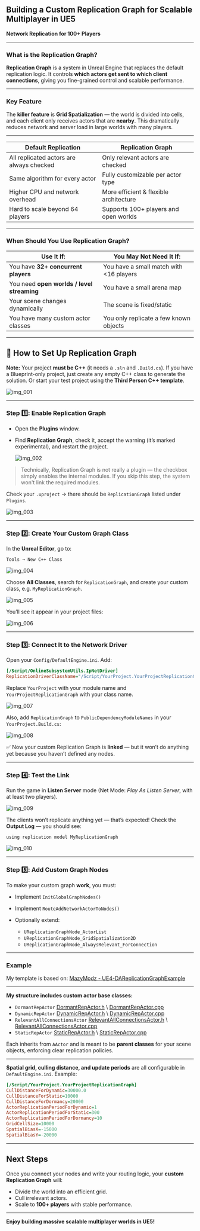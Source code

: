 ## **Building a Custom Replication Graph for Scalable Multiplayer in UE5**

**Network Replication for 100+ Players**

---

### **What is the Replication Graph?**

**Replication Graph** is a system in Unreal Engine that replaces the default replication logic. It controls **which actors get sent to which client connections**, giving you fine-grained control and scalable performance.

---

### **Key Feature**

The **killer feature** is **Grid Spatialization** — the world is divided into cells, and each client only receives actors that are **nearby**.
This dramatically reduces network and server load in large worlds with many players.

---

| Default Replication                      | Replication Graph                      |
| ---------------------------------------- | -------------------------------------- |
| All replicated actors are always checked | Only relevant actors are checked       |
| Same algorithm for every actor           | Fully customizable per actor type      |
| Higher CPU and network overhead          | More efficient & flexible architecture |
| Hard to scale beyond 64 players          | Supports 100+ players and open worlds  |

---

### **When Should You Use Replication Graph?**

| Use It If:                                 | You May Not Need It If:                 |
| ------------------------------------------ | --------------------------------------- |
| You have **32+ concurrent players**        | You have a small match with <16 players |
| You need **open worlds / level streaming** | You have a small arena map              |
| Your scene changes dynamically             | The scene is fixed/static               |
| You have many custom actor classes         | You only replicate a few known objects  |

---

## 🔧 **How to Set Up Replication Graph**

**Note:** Your project **must be C++** (it needs a `.sln` and `.Build.cs`).
If you have a Blueprint-only project, just create any empty C++ class to generate the solution.
Or start your test project using the **Third Person C++ template**.

![img_001](images/img_001.jpg)

---

### **Step 1️⃣: Enable Replication Graph**

* Open the **Plugins** window.
* Find **Replication Graph**, check it, accept the warning (it’s marked experimental), and restart the project.

  ![img_002](images/img_002.jpg)

> Technically, Replication Graph is not really a plugin — the checkbox simply enables the internal modules.
> If you skip this step, the system won't link the required modules.

Check your `.uproject` → there should be `ReplicationGraph` listed under `Plugins`.

![img_003](images/img_003.jpg)

---

### **Step 2️⃣: Create Your Custom Graph Class**

In the **Unreal Editor**, go to:

```
Tools → New C++ Class
```
![img_004](images/img_004.jpg)

Choose **All Classes**, search for `ReplicationGraph`, and create your custom class, e.g. `MyReplicationGraph`.

![img_005](images/img_005.jpg)

You’ll see it appear in your project files:

![img_006](images/img_006.jpg)

---

### **Step 3️⃣: Connect It to the Network Driver**

Open your `Config/DefaultEngine.ini`.
Add:

```ini
[/Script/OnlineSubsystemUtils.IpNetDriver]
ReplicationDriverClassName="/Script/YourProject.YourProjectReplicationGraph"
```

Replace `YourProject` with your module name and `YourProjectReplicationGraph` with your class name.

![img_007](images/img_007.jpg)

Also, add `ReplicationGraph` to `PublicDependencyModuleNames` in your `YourProject.Build.cs`:

![img_008](images/img_008.jpg)

✅ Now your custom Replication Graph is **linked** — but it won’t do anything yet because you haven’t defined any nodes.

---

### **Step 4️⃣: Test the Link**

Run the game in **Listen Server** mode (Net Mode: *Play As Listen Server*, with at least two players).

![img_009](images/img_009.jpg)

The clients won’t replicate anything yet — that’s expected!
Check the **Output Log** — you should see:

```
using replication model MyReplicationGraph
```

![img_010](images/img_010.jpg)

---

### **Step 5️⃣: Add Custom Graph Nodes**

To make your custom graph **work**, you must:

* Implement `InitGlobalGraphNodes()`
* Implement `RouteAddNetworkActorToNodes()`
* Optionally extend:

  * `UReplicationGraphNode_ActorList`
  * `UReplicationGraphNode_GridSpatialization2D`
  * `UReplicationGraphNode_AlwaysRelevant_ForConnection`

---

### **Example**

My template is based on:
[MazyModz - UE4-DAReplicationGraphExample](https://github.com/MazyModz/UE4-DAReplicationGraphExample)

---

**My structure includes custom actor base classes:**

* `DormantRepActor` [DormantRepActor.h](ReplicationGraphTemplate/DormantRepActor.h) \ [DormantRepActor.cpp](ReplicationGraphTemplate/DormantRepActor.cpp)
* `DynamicRepActor` [DynamicRepActor.h](ReplicationGraphTemplate/DynamicRepActor.h) \ [DynamicRepActor.cpp](ReplicationGraphTemplate/DynamicRepActor.cpp)
* `RelevantAllConnectionsActor` [RelevantAllConnectionsActor.h](ReplicationGraphTemplate/RelevantAllConnectionsActor.h) \ [RelevantAllConnectionsActor.cpp](ReplicationGraphTemplate/RelevantAllConnectionsActor.cpp)
* `StaticRepActor` [StaticRepActor.h](ReplicationGraphTemplate/StaticRepActor.h) \ [StaticRepActor.cpp](ReplicationGraphTemplate/StaticRepActor.cpp) 

Each inherits from `AActor` and is meant to be **parent classes** for your scene objects, enforcing clear replication policies.

---

**Spatial grid, culling distance, and update periods** are all configurable in `DefaultEngine.ini`.
Example:

```ini
[/Script/YourProject.YourProjectReplicationGraph]
CullDistanceForDynamic=30000.0
CullDistanceForStatic=10000
CullDistanceForDormancy=20000
ActorReplicationPeriodForDynamic=1
ActorReplicationPeriodForStatic=300
ActorReplicationPeriodForDormancy=10
GridCellSize=10000
SpatialBiasX=-15000
SpatialBiasY=-20000
```

---

## **Next Steps**

Once you connect your nodes and write your routing logic, your **custom Replication Graph** will:

* Divide the world into an efficient grid.
* Cull irrelevant actors.
* Scale to **100+ players** with stable performance.

---

**Enjoy building massive scalable multiplayer worlds in UE5!**